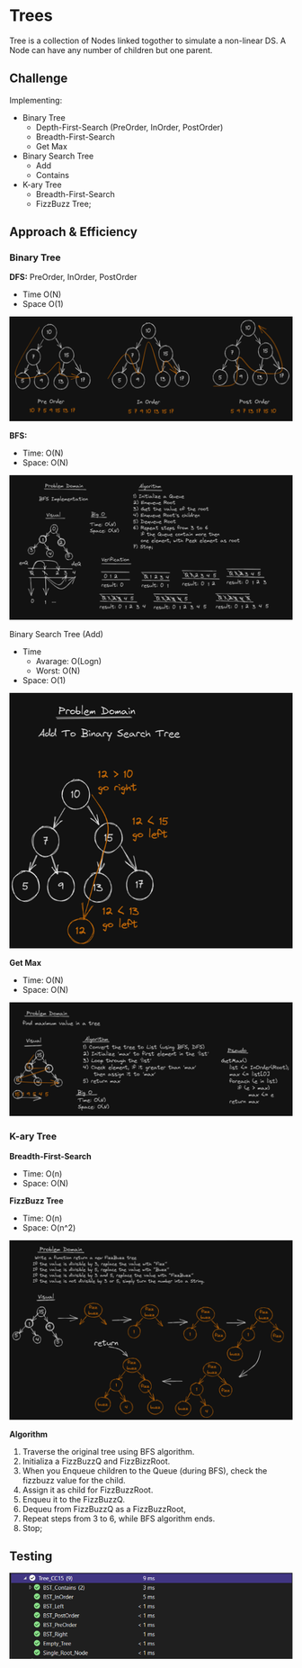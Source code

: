 ﻿# Trees
Tree is a collection of Nodes linked togother to simulate a non-linear DS.
A Node can have any number of children but one parent.


## Challenge
Implementing:
- Binary Tree
    - Depth-First-Search (PreOrder, InOrder, PostOrder)
	- Breadth-First-Search
	- Get Max
- Binary Search Tree
    - Add
	- Contains
- K-ary Tree
    - Breadth-First-Search
	- FizzBuzz Tree;

## Approach & Efficiency

### **Binary Tree**

**DFS:** PreOrder, InOrder, PostOrder
- Time O(N)
- Space O(1)

![image](./images/DFS_Algos.png)

**BFS:**
- Time: O(N)
- Space: O(N)

![image](./images/BFS.png)

Binary Search Tree (Add)
- Time
	- Avarage: O(Logn)
	- Worst: O(N)
- Space: O(1)

![image](./images/Add-BST.png)

**Get Max**

- Time: O(N)
- Space: O(N)

![image](./images/getmax.png)

### K-ary Tree
**Breadth-First-Search**
- Time: O(n)
- Space: O(N)

**FizzBuzz Tree**
- Time: O(n)
- Space: O(n^2)

![image](./images/fizzbuzz-visual.png)

**Algorithm**
1. Traverse the original tree using BFS algorithm.
2. Initializa a FizzBuzzQ and FizzBizzRoot.
3. When you Enqueue children to the Queue (during BFS), check the fizzbuzz value for the child.
4. Assign it as child for FizzBuzzRoot.
5. Enqueu it to the FizzBuzzQ.
6. Dequeu from FizzBuzzQ as a FizzBuzzRoot,
7. Repeat steps from 3 to 6, while BFS algorithm ends.
7. Stop;


## Testing 
![image](./images/tree_testing.png)
